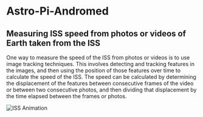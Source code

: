 # Astro-Pi-Andromed
## Measuring ISS speed from photos or videos of Earth taken from the ISS
One way to measure the speed of the ISS from photos or videos is to use image tracking techniques. 
This involves detecting and tracking features in the images, and then using the position of those features over time to calculate the speed of the ISS. 
The speed can be calculated by determining the displacement of the features between consecutive frames of the video or between two consecutive photos, and then dividing that displacement by the time elapsed between the frames or photos. 

![ISS Animation](https://github.com/mikekaskada/Astro-Pi-Andromed/blob/main/Old%20files/iss_animation-v1.gif)

